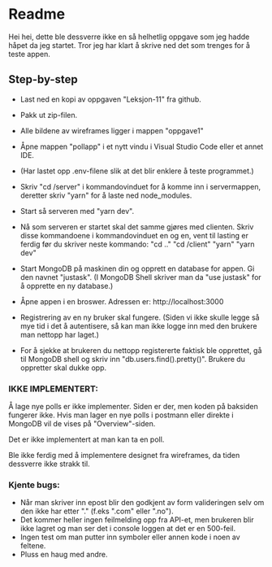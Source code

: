 # Readme
Hei hei, dette ble dessverre ikke en så helhetlig oppgave som jeg hadde håpet da jeg startet.
Tror jeg har klart å skrive ned det som trenges for å teste appen.


## Step-by-step
- Last ned en kopi av oppgaven "Leksjon-11" fra github.

- Pakk ut zip-filen.

- Alle bildene av wireframes ligger i mappen "oppgave1"

- Åpne mappen "pollapp" i et nytt vindu i Visual Studio Code eller et annet IDE.

- (Har lastet opp .env-filene slik at det blir enklere å teste programmet.)

- Skriv "cd /server" i kommandovinduet for å komme inn i servermappen, deretter skriv "yarn" for å laste ned node_modules.

- Start så serveren med "yarn dev".

- Nå som serveren er startet skal det samme gjøres med clienten.
Skriv disse kommandoene i kommandovinduet en og en, vent til lasting er ferdig før du skriver neste kommando:
"cd .."
"cd /client"
"yarn"
"yarn dev"

- Start MongoDB på maskinen din og opprett en database for appen. Gi den navnet "justask".
(I MongoDB Shell skriver man da "use justask" for å opprette en ny database.)

- Åpne appen i en broswer. Adressen er: http://localhost:3000

- Registrering av en ny bruker skal fungere.
(Siden vi ikke skulle legge så mye tid i det å autentisere, så kan man ikke logge inn med den brukere man nettopp har laget.)

- For å sjekke at brukeren du nettopp registererte faktisk ble opprettet, gå til MongoDB shell og skriv inn "db.users.find().pretty()". Brukere du oppretter skal dukke opp.


### IKKE IMPLEMENTERT:
Å lage nye polls er ikke implementer. Siden er der, men koden på baksiden fungerer ikke.
Hvis man lager en nye polls i postmann eller direkte i MongoDB vil de vises på "Overview"-siden.

Det er ikke implementert at man kan ta en poll.

Ble ikke ferdig med å implementere designet fra wireframes, da tiden dessverre ikke strakk til. 


### Kjente bugs:

- Når man skriver inn epost blir den godkjent av form valideringen selv om den ikke har etter "." (f.eks ".com" eller ".no").
- Det kommer heller ingen feilmelding opp fra API-et, men brukeren blir ikke lagret og man ser det i console loggen at det er en 500-feil.
- Ingen test om man putter inn symboler eller annen kode i noen av feltene.
- Pluss en haug med andre.
